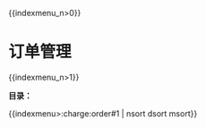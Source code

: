 {{indexmenu_n>0}}

# 订单管理

{{indexmenu_n>1}}

**目录：**

{{indexmenu>:charge:order#1 | nsort dsort msort}}
